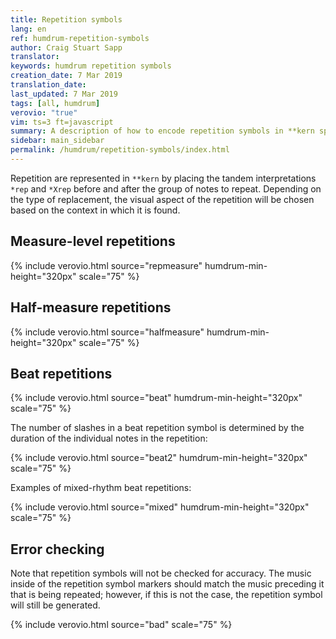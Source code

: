 ```yaml
---
title: Repetition symbols
lang: en
ref: humdrum-repetition-symbols
author: Craig Stuart Sapp
translator: 
keywords: humdrum repetition symbols
creation_date: 7 Mar 2019
translation_date: 
last_updated: 7 Mar 2019
tags: [all, humdrum]
verovio: "true"
vim: ts=3 ft=javascript
summary: A description of how to encode repetition symbols in **kern spines.
sidebar: main_sidebar
permalink: /humdrum/repetition-symbols/index.html
---
```


Repetition are represented in `**kern` by placing the tandem interpretations
`*rep` and `*Xrep` before and after the group of notes to repeat.  Depending
on the type of replacement, the visual aspect of the repetition will be
chosen based on the context in which it is found.


## Measure-level repetitions ##


{% include verovio.html
	source="repmeasure"
	humdrum-min-height="320px"
	scale="75"
%}
<script type="application/json" id="repmeasure">
**kern
*M3/4
=1
4c
4d
4e
=2
*rep
4c
4d
4e
*Xrep
=3
4e
4d
4c
=4
*rep
4e
4d
4c
*Xrep
=5
*rep
4e
4d
4c
*Xrep
=
*-
</script>


## Half-measure repetitions ##

{% include verovio.html
	source="halfmeasure"
	humdrum-min-height="320px"
	scale="75"
%}
<script type="application/json" id="halfmeasure">
**kern
*M4/4
=1
8cL
8dJ
16gLL
16f
16e
16dJJ
*rep
8cL
8dJ
16gLL
16f
16e
16dJJ
*Xrep
=
*rep
8cL
8dJ
16gLL
16f
16e
16dJJ
*Xrep
*rep
8cL
8dJ
16gLL
16f
16e
16dJJ
*Xrep
=
2c;
=
*-
</script>



## Beat repetitions ##

{% include verovio.html
	source="beat"
	humdrum-min-height="320px"
	scale="75"
%}
<script type="application/json" id="beat">
**kern
*M4/4
=1
8cL
8dJ
*rep
8cL
8dJ
*Xrep
*rep
8cL
8dJ
*Xrep
*rep
8cL
8dJ
*Xrep
=2
8dL
8cJ
*rep
8dL
8cJ
*Xrep
8cL
8dJ
*rep
8cL
8dJ
*Xrep
=2
=
*-
</script>


The number of slashes in a beat repetition symbol is determined by the 
duration of the individual notes in the repetition:


{% include verovio.html
	source="beat2"
	humdrum-min-height="320px"
	scale="75"
%}
<script type="application/json" id="beat2">
**kern
*M6/4
=1
8cL
8dJ
*rep
8cL
8dJ
*Xrep
16cLL
16d
16e
16fJJ
*rep
16cLL
16d
16e
16fJJ
*Xrep
32cLLL
32dL
32eJ
32fJJ
32gLL
32aL
32bJ
32ccJJJ
*rep
32cLLL
32d
32e
32fJJ
32gLL
32a
32b
32ccJJJ
*Xrep
=
*-
</script>


Examples of mixed-rhythm beat repetitions:

{% include verovio.html
	source="mixed"
	humdrum-min-height="320px"
	scale="75"
%}
<script type="application/json" id="mixed">
**kern
*M4/4
=1
8.cL
16dJ
*rep
8.cL
16dJ
*Xrep
16eL
16d
8cJ
*rep
16eL
16d
8cJ
*Xrep
=2
1c
=
*-
</script>



## Error checking ##

Note that repetition symbols will not be checked for accuracy.
The music inside of the repetition symbol markers should match
the music preceding it that is being repeated; however, if this
is not the case, the repetition symbol will still be generated.


{% include verovio.html
	source="bad"
	scale="75"
%}
<script type="application/json" id="bad">
**kern
*M4/4
=1
4c
4g
*rep
4d
4a
*Xrep
=
*-
</script>



